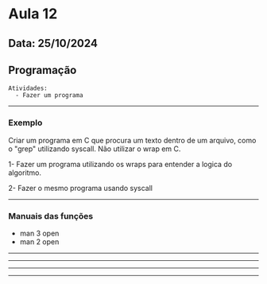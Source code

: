 # Aula 12
## Data: 25/10/2024

## Programação

```
Atividades:
  - Fazer um programa
```

----------------------------------------------------------------------------------------------------------------------------------------------------------------------------------------------------------------
###  Exemplo

Criar um programa em C que procura um texto dentro de um arquivo, como o "grep" utilizando syscall. Não utilizar o wrap em C.

1- Fazer um programa utilizando os wraps para entender a logica do algoritmo.

2- Fazer o mesmo programa usando syscall

----------------------------------------------------------------------------------------------------------------------------------------------------------------------------------------------------------------
### Manuais das funções

- man 3 open
- man 2 open

----------------------------------------------------------------------------------------------------------------------------------------------------------------------------------------------------------------

----------------------------------------------------------------------------------------------------------------------------------------------------------------------------------------------------------------

----------------------------------------------------------------------------------------------------------------------------------------------------------------------------------------------------------------

----------------------------------------------------------------------------------------------------------------------------------------------------------------------------------------------------------------
